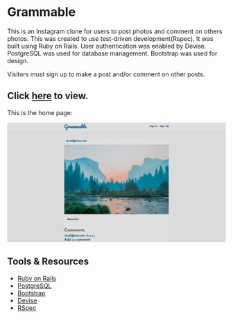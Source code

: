 # Grammable

This is an Instagram clone for users to post photos and comment on others photos. This was created to use test-driven development(Rspec). It was built using Ruby on Rails. User authentication was enabled by Devise. PostgreSQL was used for database management. Bootstrap was used for design.

Visitors must sign up to make a post and/or comment on other posts.

## Click [here](https://grammable-conner-krall.herokuapp.com/) to view.

This is the home page:

![Home Screenshot](./app/assets/images/grammable.png)

## Tools & Resources

* [Ruby on Rails](https://rubyonrails.org/) 
* [PostgreSQL](https://www.postgresql.org/)
* [Bootstrap](https://getbootstrap.com/)
* [Devise](https://github.com/plataformatec/devise/)
* [RSpec](https://github.com/rspec/rspec-rails/)